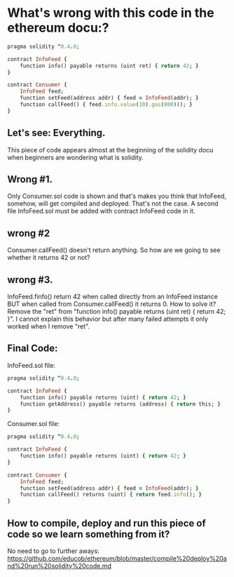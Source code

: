 # What's wrong with this code in the ethereum docu:?

```ruby
pragma solidity ^0.4.0;

contract InfoFeed {
    function info() payable returns (uint ret) { return 42; }
}

contract Consumer {
    InfoFeed feed;
    function setFeed(address addr) { feed = InfoFeed(addr); }
    function callFeed() { feed.info.value(10).gas(800)(); }
}
```

## Let's see: Everything.

This piece of code appears almost at the beginning of the solidity docu when beginners are wondering what is solidity.

## Wrong #1.
Only Consumer.sol code is shown and that's makes you think that InfoFeed, somehow, will get compiled and deployed.
That's not the case. A second file InfoFeed.sol must be added with contract InfoFeed code in it.

## wrong #2
Consumer.callFeed() doesn't return anything. So how are we going to see whether it returns 42 or not?

## wrong #3.
InfoFeed.finfo() return 42 when called directly from an InfoFeed instance BUT when called from Consumer.callFeed() it returns 0.
How to solve it? Remove the "ret" from "function info() payable returns (uint ret) { return 42; }".
I cannot explain this behavior but after many failed attempts it only worked when I remove "ret".

## Final Code:

InfoFeed.sol file:
```ruby
pragma solidity ^0.4.0;

contract InfoFeed {
    function info() payable returns (uint) { return 42; }
    function getAddress() payable returns (address) { return this; }
}
```

Consumer.sol file:

```ruby
pragma solidity ^0.4.0;

contract InfoFeed {
    function info() payable returns (uint) { return 42; }
}

contract Consumer {
    InfoFeed feed;
    function setFeed(address addr) { feed = InfoFeed(addr); }
    function callFeed() returns (uint) { return feed.info(); }
}

```

## How to compile, deploy and run this piece of code so we learn something from it?
No need to go to further aways: https://github.com/educob/ethereum/blob/master/compile%20deploy%20and%20run%20solidity%20code.md
